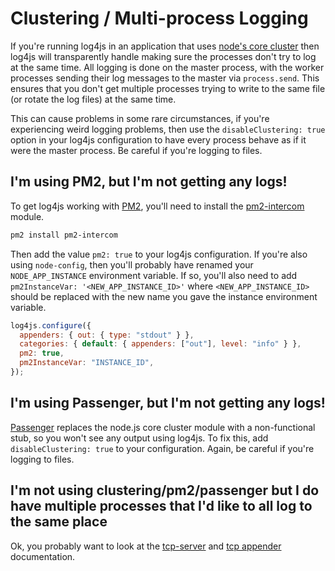 # Clustering / Multi-process Logging

If you're running log4js in an application that uses [node's core cluster](https://nodejs.org/dist/latest-v8.x/docs/api/cluster.html) then log4js will transparently handle making sure the processes don't try to log at the same time. All logging is done on the master process, with the worker processes sending their log messages to the master via `process.send`. This ensures that you don't get multiple processes trying to write to the same file (or rotate the log files) at the same time.

This can cause problems in some rare circumstances, if you're experiencing weird logging problems, then use the `disableClustering: true` option in your log4js configuration to have every process behave as if it were the master process. Be careful if you're logging to files.

## I'm using PM2, but I'm not getting any logs!

To get log4js working with [PM2](http://pm2.keymetrics.io), you'll need to install the [pm2-intercom](https://www.npmjs.com/package/pm2-intercom) module.

```bash
pm2 install pm2-intercom
```

Then add the value `pm2: true` to your log4js configuration. If you're also using `node-config`, then you'll probably have renamed your `NODE_APP_INSTANCE` environment variable. If so, you'll also need to add `pm2InstanceVar: '<NEW_APP_INSTANCE_ID>'` where `<NEW_APP_INSTANCE_ID>` should be replaced with the new name you gave the instance environment variable.

```javascript
log4js.configure({
  appenders: { out: { type: "stdout" } },
  categories: { default: { appenders: ["out"], level: "info" } },
  pm2: true,
  pm2InstanceVar: "INSTANCE_ID",
});
```

## I'm using Passenger, but I'm not getting any logs!

[Passenger](https://www.phusionpassenger.com/library/) replaces the node.js core cluster module with a non-functional stub, so you won't see any output using log4js. To fix this, add `disableClustering: true` to your configuration. Again, be careful if you're logging to files.

## I'm not using clustering/pm2/passenger but I do have multiple processes that I'd like to all log to the same place

Ok, you probably want to look at the [tcp-server](tcp-server.md) and [tcp appender](tcp.md) documentation.
